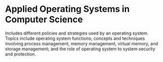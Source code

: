 # Applied Operating Systems in Computer Science
Includes different policies and strategies used by an operating system. Topics include operating system functions; concepts and techniques involving process management, memory management, virtual memory, and storage management; and the role of operating system to system security and protection.
